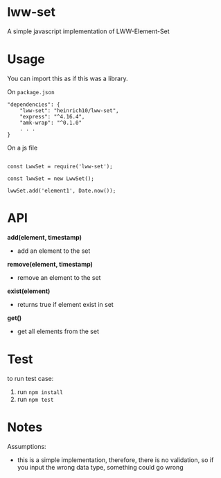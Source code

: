 # lww-set

A simple javascript implementation of LWW-Element-Set

# Usage

You can import this as if this was a library.

On `package.json`

```
"dependencies": {
    "lww-set": "heinrich10/lww-set",
    "express": "^4.16.4",
    "amk-wrap": "^0.1.0"
    . . .
}
```

On a js file

```

const LwwSet = require('lww-set');

const lwwSet = new LwwSet();

lwwSet.add('element1', Date.now());
```

# API

**add(element, timestamp)**

- add an element to the set

**remove(element, timestamp)**

- remove an element to the set

**exist(element)**

- returns true if element exist in set

**get()**

- get all elements from the set

# Test

to run test case:
1. run `npm install`
2. run `npm test`

# Notes

Assumptions:
- this is a simple implementation, therefore, there is no validation, so if you input the wrong data type, something could go wrong
